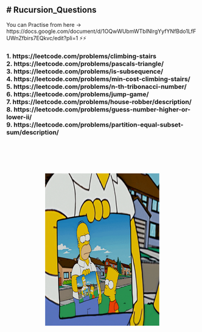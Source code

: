 <h2># Rucursion_Questions</h2>
You can Practise from here -> https://docs.google.com/document/d/1OQwWUbmWTblNIrgYyfYNfBdo1LfFUWnZfbirs7EQkvc/edit?pli=1 ⚡⚡
<h3>
1. https://leetcode.com/problems/climbing-stairs <br>
2. https://leetcode.com/problems/pascals-triangle/ <br>
3. https://leetcode.com/problems/is-subsequence/ <br>
4. https://leetcode.com/problems/min-cost-climbing-stairs/ <br>
5. https://leetcode.com/problems/n-th-tribonacci-number/ <br>
6. https://leetcode.com/problems/jump-game/ <br>
7. https://leetcode.com/problems/house-robber/description/ <br>
8. https://leetcode.com/problems/guess-number-higher-or-lower-ii/ <br>
9. https://leetcode.com/problems/partition-equal-subset-sum/description/ <br>
</h3>

  <br><br>
   <br><br>
   <center>
  <img src="./giphy (1).gif" height =400 width =300 margin=50>  
  </center>


